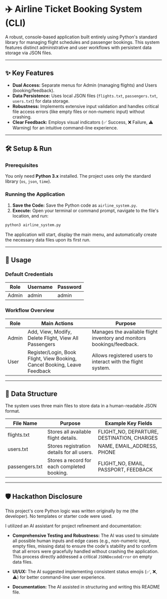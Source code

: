 # ✈️ Airline Ticket Booking System (CLI)

A robust, console-based application built entirely using Python's standard library for managing flight schedules and passenger bookings. This system features distinct administrative and user workflows with persistent data storage via JSON files.

---

## ✨ Key Features

- **Dual Access:** Separate menus for Admin (managing flights) and Users (booking/feedback).  
- **Data Persistence:** Uses local JSON files (`flights.txt`, `passengers.txt`, `users.txt`) for data storage.  
- **Robustness:** Implements extensive input validation and handles critical file access errors (like empty files or non-numeric input) without crashing.  
- **Clear Feedback:** Employs visual indicators (✅ Success, ❌ Failure, ⚠ Warning) for an intuitive command-line experience.  

---

## 🛠️ Setup & Run

### Prerequisites
You only need **Python 3.x** installed. The project uses only the standard library (`os`, `json`, `time`).  

### Running the Application
1. **Save the Code:** Save the Python code as `airline_system.py`.  
2. **Execute:** Open your terminal or command prompt, navigate to the file's location, and run:  

```bash
python3 airline_system.py
````

The application will start, display the main menu, and automatically create the necessary data files upon its first run.

---

## 🚀 Usage

### Default Credentials

| Role  | Username | Password |
| ----- | -------- | -------- |
| Admin | admin    | admin    |

### Workflow Overview

| Role  | Main Actions                                                              | Purpose                                                                |
| ----- | ------------------------------------------------------------------------- | ---------------------------------------------------------------------- |
| Admin | Add, View, Modify, Delete Flight, View All Passengers                     | Manages the available flight inventory and monitors bookings/feedback. |
| User  | Register/Login, Book Flight, View Booking, Cancel Booking, Leave Feedback | Allows registered users to interact with the flight system.            |

---

## 💾 Data Structure

The system uses three main files to store data in a human-readable JSON format.

| File Name      | Purpose                                     | Example Key Fields                         |
| -------------- | ------------------------------------------- | ------------------------------------------ |
| flights.txt    | Stores all available flight details.        | FLIGHT_NO, DEPARTURE, DESTINATION, CHARGES |
| users.txt      | Stores registration details for all users.  | NAME, EMAIL_ADDRESS, PHONE                 |
| passengers.txt | Stores a record for each completed booking. | FLIGHT_NO, EMAIL, PASSPORT, FEEDBACK       |

---

## 🛡️ Hackathon Disclosure

This project's core Python logic was written originally by me (the developer). No templates or starter code were used.

I utilized an AI assistant for project refinement and documentation:

* **Comprehensive Testing and Robustness:** The AI was used to simulate all possible human inputs and edge cases (e.g., non-numeric input, empty files, missing data) to ensure the code's stability and to confirm that all errors were gracefully handled without crashing the application. This process directly addressed a critical `JSONDecodeError` on empty data files.

* **UI/UX:** The AI suggested implementing consistent status emojis (✅, ❌, ⚠) for better command-line user experience.

* **Documentation:** The AI assisted in structuring and writing this README file.
